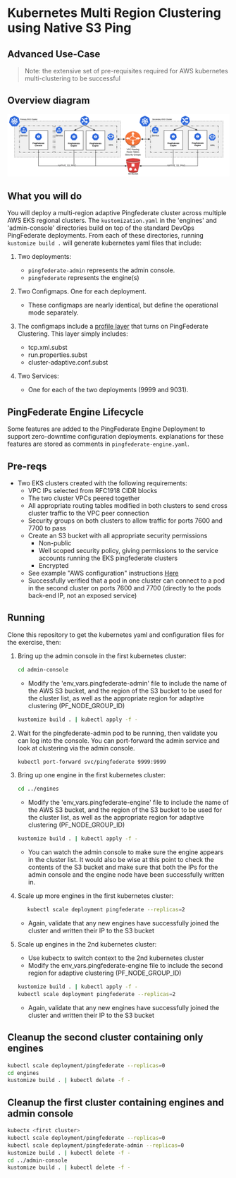 # Kubernetes Multi Region Clustering using Native S3 Ping

## Advanced Use-Case

>Note: the extensive set of pre-requisites required for AWS kubernetes multi-clustering to be successful

## Overview diagram

![PingFederate AWS MultiRegion Deployment Diagram](images/pf_aws_overview_diagram.png)

## What you will do

You will deploy a multi-region adaptive Pingfederate cluster across multiple AWS EKS regional clusters.
The `kustomization.yaml` in the 'engines' and 'admin-console' directories build on top of the standard DevOps PingFederate deployments.
From each of these directories, running `kustomize build .`
will generate kubernetes yaml files that include:

1. Two deployments:
    - `pingfederate-admin` represents the admin console.
    - `pingfederate` represents the engine(s)

1. Two Configmaps. One for each deployment.
    - These configmaps are nearly identical, but define the operational mode separately.

1. The configmaps include a [profile layer](https://github.com/pingidentity/pingidentity-server-profiles/tree/master/pf-k8s-multi-clustering-native-s3-ping) that turns on PingFederate Clustering. This layer simply includes:
    - tcp.xml.subst
    - run.properties.subst
    - cluster-adaptive.conf.subst

1. Two Services:
    - One for each of the two deployments (9999 and 9031).

## PingFederate Engine Lifecycle

Some features are added to the PingFederate Engine Deployment to support zero-downtime configuration deployments. explanations for these features are stored as comments in `pingfederate-engine.yaml`.

## Pre-reqs

- Two EKS clusters created with the following requirements:
  - VPC IPs selected from RFC1918 CIDR blocks
  - The two cluster VPCs peered together
  - All appropriate routing tables modified in both clusters to send cross cluster traffic to the VPC peer connection
  - Security groups on both clusters to allow traffic for ports 7600 and 7700 to pass
  - Create an S3 bucket with all appropriate security permissions
    - Non-public
    - Well scoped security policy, giving permissions to the service accounts running the EKS pingfederate clusters
    - Encrypted
  - See example "AWS configuration" instructions [Here](pfMultiRegionAWSPrereq.md)
  - Successfully verified that a pod in one cluster can connect to a pod in the second cluster on ports 7600 and 7700 (directly to the pods back-end IP, not an exposed service)

## Running

Clone this repository to get the kubernetes yaml and configuration files for the exercise, then:

1. Bring up the admin console in the first kubernetes cluster:

   ```bash
   cd admin-console
   ```

   - Modify the 'env_vars.pingfederate-admin' file to include the name of the AWS S3 bucket, and the region of the S3 bucket to be used for the cluster list, as well as the appropriate region for adaptive clustering (PF_NODE_GROUP_ID)

   ```bash
   kustomize build . | kubectl apply -f -
   ```

1. Wait for the pingfederate-admin pod to be running, then validate you can log into the console. You can port-forward the admin service and look at clustering via the admin console.

   ```bash
   kubectl port-forward svc/pingfederate 9999:9999
   ```

1. Bring up one engine in the first kubernetes cluster:

   ```bash
   cd ../engines
   ```

   - Modify the 'env_vars.pingfederate-engine' file to include the name of the AWS S3 bucket, and the region of the S3 bucket to be used for the cluster list, as well as the appropriate region for   adaptive clustering (PF_NODE_GROUP_ID)

   ```bash
   kustomize build . | kubectl apply -f -
   ```

   - You can watch the admin console to make sure the engine appears in the cluster list.   It would also be wise at this point to check the contents of the S3 bucket and make sure that both the IPs for the admin console and the engine node have been successfully written in.

1. Scale up more engines in the first kubernetes cluster:

   ```bash
      kubectl scale deployment pingfederate --replicas=2
   ```

   - Again, validate that any new engines have successfully joined the cluster and written their IP to the S3 bucket

1. Scale up engines in the 2nd kubernetes cluster:
   - Use kubectx to switch context to the 2nd kubernetes cluster
   - Modify the env_vars.pingfederate-engine file to include the second region for adaptive clustering
     (PF_NODE_GROUP_ID)

   ```bash
   kustomize build . | kubectl apply -f -
   kubectl scale deployment pingfederate --replicas=2
   ```

   - Again, validate that any new engines have successfully joined the cluster and written their IP to the S3 bucket

## Cleanup the second cluster containing only engines

```bash
kubectl scale deployment/pingfederate --replicas=0
cd engines
kustomize build . | kubectl delete -f -
```

## Cleanup the first cluster containing engines and admin console

```bash
kubectx <first cluster>
kubectl scale deployment/pingfederate --replicas=0
kubectl scale deployment/pingfederate-admin --replicas=0
kustomize build . | kubectl delete -f -
cd ../admin-console
kustomize build . | kubectl delete -f -
```
